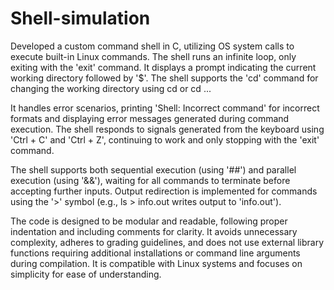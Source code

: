 # Shell-simulation
Developed a custom command shell in C, utilizing OS system calls to execute built-in Linux commands. The shell runs an infinite loop, only exiting with the 'exit' command. It displays a prompt indicating the current working directory followed by '$'. The shell supports the 'cd' command for changing the working directory using cd <directoryPath> or cd ...

It handles error scenarios, printing 'Shell: Incorrect command' for incorrect formats and displaying error messages generated during command execution. The shell responds to signals generated from the keyboard using 'Ctrl + C' and 'Ctrl + Z', continuing to work and only stopping with the 'exit' command.

The shell supports both sequential execution (using '##') and parallel execution (using '&&'), waiting for all commands to terminate before accepting further inputs. Output redirection is implemented for commands using the '>' symbol (e.g., ls > info.out writes output to 'info.out').

The code is designed to be modular and readable, following proper indentation and including comments for clarity. It avoids unnecessary complexity, adheres to grading guidelines, and does not use external library functions requiring additional installations or command line arguments during compilation. It is compatible with Linux systems and focuses on simplicity for ease of understanding.
